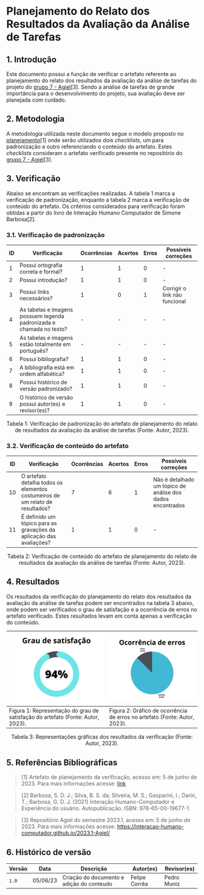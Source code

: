 # Planejamento do Relato dos Resultados da Avaliação da Análise de Tarefas

## 1. Introdução

Este documento possui a função de verificar o artefato referente ao planejamento do relato dos resultados da avaliação da análise de tarefas do projeto do [grupo 7 - Agiel](https://interacao-humano-computador.github.io/2023.1-Agiel/)[3]. Sendo a análise de tarefas de grande importância para o desenvolvimento do projeto, sua avaliação deve ser planejada com cuidado.

## 2. Metodologia

A metodologia utilizada neste documento segue o modelo proposto no [planejamento](./planejamentoVerificacao.md)[1] onde serão utilizados dois _checklists_, um para padronização e outro referenciando o conteúdo do artefato. Estes _checklists_ consideram o artefato verificado presente no repositório do [grupo 7 - Agiel](https://interacao-humano-computador.github.io/2023.1-Agiel/)[3].

## 3. Verificação

Abaixo se encontram as verificações realizadas. A tabela 1 marca a verificação de padronização, enquanto a tabela 2 marca a verificação de conteúdo do artefato. Os critérios considerados para verificação foram obtidas a partir do livro de Interação Humano Computador de Simone Barbosa[2].

### 3.1. Verificação de padronização

| ID | Verificação | Ocorrências | Acertos | Erros | Possíveis correções |
|--|--|--|--|--|--|
| 1 | Possui ortografia correta e formal? | 1 | 1 | 0 | - |
| 2 | Possui introdução? | 1 | 1 | 0 | - |
| 3 | Possui links necessários? | 1 | 0 | 1 | Corrigir o link não funcional |
| 4 | As tabelas e imagens possuem legenda padronizada e chamada no texto? | - | - | - | - |
| 5 | As tabelas e imagens estão totalmente em português? | - | - | - | - |
| 6 | Possui bibliografia? | 1 | 1 | 0 | - |
| 7 | A bibliografia está em ordem alfabética? | 1 | 1 | 0 | - |
| 8 | Possui histórico de versão padronizado? | 1 | 1 | 0 | - |
| 9 | O histórico de versão possui autor(es) e revisor(es)? | 1 | 1 | 0 | - |

<center>
Tabela 1: Verificação de padronização do artefato de planejamento do relato de resultados da avaliação da análise de tarefas (Fonte: Autor, 2023).
</center>

### 3.2. Verificação de conteúdo do artefato

| ID | Verificação | Ocorrências | Acertos | Erros | Possíveis correções |
|--|--|--|--|--|--|
| 10 | O artefato detalha todos os elementos costumeiros de um relato de resultados? | 7 | 6 | 1 | Não é detalhado um tópico de análise dos dados encontrados |
| 11 | É definido um tópico para as gravações da aplicação das avaliações? | 1 | 1 | 0 | - |

<center>
Tabela 2: Verificação de conteúdo do artefato de planejamento do relato de resultados da avaliação da análise de tarefas (Fonte: Autor, 2023).
</center>

## 4. Resultados

Os resultados da verificação do planejamento do relato dos resultados da avaliação da análise de tarefas podem ser encontrados na tabela 3 abaixo, onde podem ser verificados o grau de satisfação e a ocorrência de erros no artefato verificado. Estes resultados levam em conta apenas a verificação do conteúdo.

<center>

| ![Grau de satisfação do artefato](../../assets/analise/tarefaspr/1.png)                                             | ![Ocorrência de erros do artefato](../../assets/analise/tarefaspr/2.png)                                       |
| ------------------------------------------------------------------------------- | -------------------------------------------------------------------------- |
| Figura 1: Representação do grau de satisfação do artefato (Fonte: Autor, 2023). | Figura 2: Gráfico de ocorrência de erros no artefato (Fonte: Autor, 2023). |

Tabela 3: Representações gráficas dos resultados da verificação (Fonte: Autor, 2023).

</center>

## 5. Referências Bibliográficas

> [1] Artefato de planejamento da verificação, acesso em: 5 de junho de 2023. Para mais informações acesse: [link](./planejamentoVerificacao.md)

> [2] Barbosa, S. D. J.; Silva, B. S. da; Silveira, M. S.; Gasparini, I.; Darin, T.; Barbosa, G. D. J. (2021) Interação Humano-Computador e Experiência do usuário. Autopublicação. ISBN: 978-65-00-19677-1.

> [3] Repositório Agiel do semestre 2023.1, acesso em: 5 de junho de 2023. Para mais informações acesse: <https://interacao-humano-computador.github.io/2023.1-Agiel/>

## 6. Histórico de versão

| Versão | Data | Descrição | Autor(es) | Revisor(es) |
|--|--|--|--|--|
| `1.0` | 05/06/23 | Criação do documento e adição do conteudo | Felipe Corrêa | Pedro Muniz |